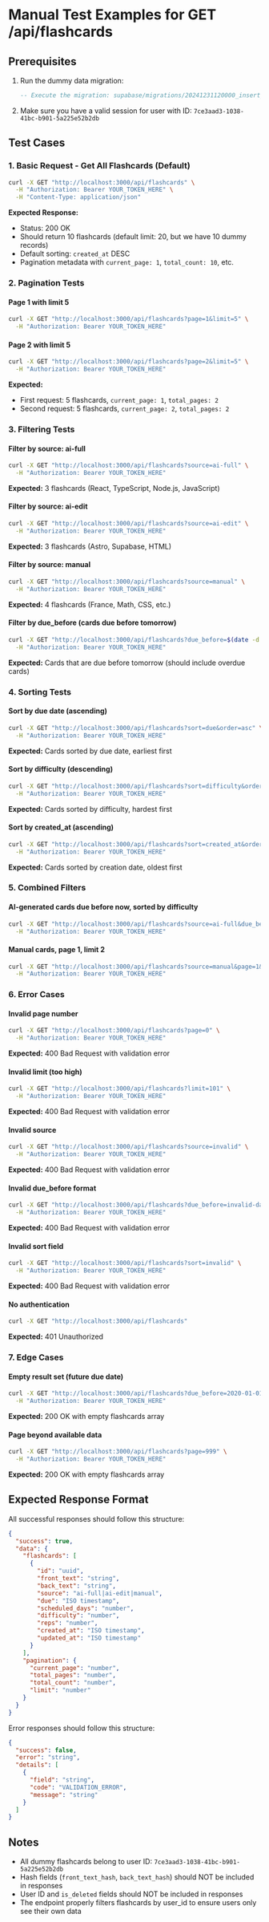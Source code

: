 # Manual Test Examples for GET /api/flashcards

## Prerequisites

1. Run the dummy data migration:

   ```sql
   -- Execute the migration: supabase/migrations/20241231120000_insert_dummy_flashcards.sql
   ```

2. Make sure you have a valid session for user with ID: `7ce3aad3-1038-41bc-b901-5a225e52b2db`

## Test Cases

### 1. Basic Request - Get All Flashcards (Default)

```bash
curl -X GET "http://localhost:3000/api/flashcards" \
  -H "Authorization: Bearer YOUR_TOKEN_HERE" \
  -H "Content-Type: application/json"
```

**Expected Response:**

- Status: 200 OK
- Should return 10 flashcards (default limit: 20, but we have 10 dummy records)
- Default sorting: `created_at` DESC
- Pagination metadata with `current_page: 1`, `total_count: 10`, etc.

### 2. Pagination Tests

#### Page 1 with limit 5

```bash
curl -X GET "http://localhost:3000/api/flashcards?page=1&limit=5" \
  -H "Authorization: Bearer YOUR_TOKEN_HERE"
```

#### Page 2 with limit 5

```bash
curl -X GET "http://localhost:3000/api/flashcards?page=2&limit=5" \
  -H "Authorization: Bearer YOUR_TOKEN_HERE"
```

**Expected:**

- First request: 5 flashcards, `current_page: 1`, `total_pages: 2`
- Second request: 5 flashcards, `current_page: 2`, `total_pages: 2`

### 3. Filtering Tests

#### Filter by source: ai-full

```bash
curl -X GET "http://localhost:3000/api/flashcards?source=ai-full" \
  -H "Authorization: Bearer YOUR_TOKEN_HERE"
```

**Expected:** 3 flashcards (React, TypeScript, Node.js, JavaScript)

#### Filter by source: ai-edit

```bash
curl -X GET "http://localhost:3000/api/flashcards?source=ai-edit" \
  -H "Authorization: Bearer YOUR_TOKEN_HERE"
```

**Expected:** 3 flashcards (Astro, Supabase, HTML)

#### Filter by source: manual

```bash
curl -X GET "http://localhost:3000/api/flashcards?source=manual" \
  -H "Authorization: Bearer YOUR_TOKEN_HERE"
```

**Expected:** 4 flashcards (France, Math, CSS, etc.)

#### Filter by due_before (cards due before tomorrow)

```bash
curl -X GET "http://localhost:3000/api/flashcards?due_before=$(date -d 'tomorrow' -Iseconds)" \
  -H "Authorization: Bearer YOUR_TOKEN_HERE"
```

**Expected:** Cards that are due before tomorrow (should include overdue cards)

### 4. Sorting Tests

#### Sort by due date (ascending)

```bash
curl -X GET "http://localhost:3000/api/flashcards?sort=due&order=asc" \
  -H "Authorization: Bearer YOUR_TOKEN_HERE"
```

**Expected:** Cards sorted by due date, earliest first

#### Sort by difficulty (descending)

```bash
curl -X GET "http://localhost:3000/api/flashcards?sort=difficulty&order=desc" \
  -H "Authorization: Bearer YOUR_TOKEN_HERE"
```

**Expected:** Cards sorted by difficulty, hardest first

#### Sort by created_at (ascending)

```bash
curl -X GET "http://localhost:3000/api/flashcards?sort=created_at&order=asc" \
  -H "Authorization: Bearer YOUR_TOKEN_HERE"
```

**Expected:** Cards sorted by creation date, oldest first

### 5. Combined Filters

#### AI-generated cards due before now, sorted by difficulty

```bash
curl -X GET "http://localhost:3000/api/flashcards?source=ai-full&due_before=$(date -Iseconds)&sort=difficulty&order=desc" \
  -H "Authorization: Bearer YOUR_TOKEN_HERE"
```

#### Manual cards, page 1, limit 2

```bash
curl -X GET "http://localhost:3000/api/flashcards?source=manual&page=1&limit=2" \
  -H "Authorization: Bearer YOUR_TOKEN_HERE"
```

### 6. Error Cases

#### Invalid page number

```bash
curl -X GET "http://localhost:3000/api/flashcards?page=0" \
  -H "Authorization: Bearer YOUR_TOKEN_HERE"
```

**Expected:** 400 Bad Request with validation error

#### Invalid limit (too high)

```bash
curl -X GET "http://localhost:3000/api/flashcards?limit=101" \
  -H "Authorization: Bearer YOUR_TOKEN_HERE"
```

**Expected:** 400 Bad Request with validation error

#### Invalid source

```bash
curl -X GET "http://localhost:3000/api/flashcards?source=invalid" \
  -H "Authorization: Bearer YOUR_TOKEN_HERE"
```

**Expected:** 400 Bad Request with validation error

#### Invalid due_before format

```bash
curl -X GET "http://localhost:3000/api/flashcards?due_before=invalid-date" \
  -H "Authorization: Bearer YOUR_TOKEN_HERE"
```

**Expected:** 400 Bad Request with validation error

#### Invalid sort field

```bash
curl -X GET "http://localhost:3000/api/flashcards?sort=invalid" \
  -H "Authorization: Bearer YOUR_TOKEN_HERE"
```

**Expected:** 400 Bad Request with validation error

#### No authentication

```bash
curl -X GET "http://localhost:3000/api/flashcards"
```

**Expected:** 401 Unauthorized

### 7. Edge Cases

#### Empty result set (future due date)

```bash
curl -X GET "http://localhost:3000/api/flashcards?due_before=2020-01-01T00:00:00Z" \
  -H "Authorization: Bearer YOUR_TOKEN_HERE"
```

**Expected:** 200 OK with empty flashcards array

#### Page beyond available data

```bash
curl -X GET "http://localhost:3000/api/flashcards?page=999" \
  -H "Authorization: Bearer YOUR_TOKEN_HERE"
```

**Expected:** 200 OK with empty flashcards array

## Expected Response Format

All successful responses should follow this structure:

```json
{
  "success": true,
  "data": {
    "flashcards": [
      {
        "id": "uuid",
        "front_text": "string",
        "back_text": "string",
        "source": "ai-full|ai-edit|manual",
        "due": "ISO timestamp",
        "scheduled_days": "number",
        "difficulty": "number",
        "reps": "number",
        "created_at": "ISO timestamp",
        "updated_at": "ISO timestamp"
      }
    ],
    "pagination": {
      "current_page": "number",
      "total_pages": "number",
      "total_count": "number",
      "limit": "number"
    }
  }
}
```

Error responses should follow this structure:

```json
{
  "success": false,
  "error": "string",
  "details": [
    {
      "field": "string",
      "code": "VALIDATION_ERROR",
      "message": "string"
    }
  ]
}
```

## Notes

- All dummy flashcards belong to user ID: `7ce3aad3-1038-41bc-b901-5a225e52b2db`
- Hash fields (`front_text_hash`, `back_text_hash`) should NOT be included in responses
- User ID and `is_deleted` fields should NOT be included in responses
- The endpoint properly filters flashcards by user_id to ensure users only see their own data
